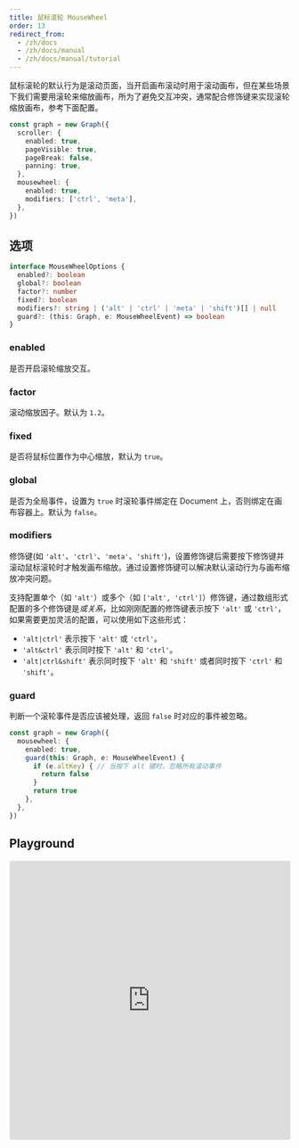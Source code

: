 ```yaml
---
title: 鼠标滚轮 MouseWheel
order: 13
redirect_from:
  - /zh/docs
  - /zh/docs/manual
  - /zh/docs/manual/tutorial
---
```


鼠标滚轮的默认行为是滚动页面，当开启画布滚动时用于滚动画布，但在某些场景下我们需要用滚轮来缩放画布，所为了避免交互冲突，通常配合修饰键来实现滚轮缩放画布，参考下面配置。

```ts
const graph = new Graph({
  scroller: {
    enabled: true,
    pageVisible: true,
    pageBreak: false,
    panning: true,
  },
  mousewheel: {
    enabled: true,
    modifiers: ['ctrl', 'meta'],
  },
})
```

## 选项

```ts
interface MouseWheelOptions {
  enabled?: boolean
  global?: boolean
  factor?: number
  fixed?: boolean
  modifiers?: string | ('alt' | 'ctrl' | 'meta' | 'shift')[] | null
  guard?: (this: Graph, e: MouseWheelEvent) => boolean
}
```

### enabled

是否开启滚轮缩放交互。

### factor

滚动缩放因子。默认为 `1.2`。

### fixed

是否将鼠标位置作为中心缩放，默认为 `true`。

### global

是否为全局事件，设置为 `true` 时滚轮事件绑定在 Document 上，否则绑定在画布容器上。默认为 `false`。

### modifiers

修饰键(如 `'alt'`、`'ctrl'`、`'meta'`、`'shift'`)，设置修饰键后需要按下修饰键并滚动鼠标滚轮时才触发画布缩放。通过设置修饰键可以解决默认滚动行为与画布缩放冲突问题。

支持配置单个（如 `'alt'`）或多个（如 `['alt', 'ctrl']`）修饰键，通过数组形式配置的多个修饰键是*或关系*，比如刚刚配置的修饰键表示按下 `'alt'` 或 `'ctrl'`，如果需要更加灵活的配置，可以使用如下这些形式：

- `'alt|ctrl'` 表示按下 `'alt'` 或 `'ctrl'`。
- `'alt&ctrl'` 表示同时按下 `'alt'` 和 `'ctrl'`。
- `'alt|ctrl&shift'` 表示同时按下 `'alt'` 和 `'shift'` 或者同时按下 `'ctrl'` 和 `'shift'`。

### guard

判断一个滚轮事件是否应该被处理，返回 `false` 时对应的事件被忽略。

```ts
const graph = new Graph({
  mousewheel: {
    enabled: true,
    guard(this: Graph, e: MouseWheelEvent) {
      if (e.altKey) { // 当按下 alt 键时，忽略所有滚动事件
        return false 
      }
      return true
    },
  },
})
```

## Playground

<iframe
  src="https://codesandbox.io/embed/x6-playground-mousewheel-zwj4v?fontsize=14&hidenavigation=1&theme=light&view=preview"
  style="width:100%; height:500px; border:1px solid #f0f0f0; border-radius: 4px; overflow:hidden;"
  title="x6-playground-mousewheel"
  allow="accelerometer; ambient-light-sensor; camera; encrypted-media; geolocation; gyroscope; hid; microphone; midi; payment; usb; vr; xr-spatial-tracking"
  sandbox="allow-autoplay allow-forms allow-modals allow-popups allow-presentation allow-same-origin allow-scripts"
></iframe>
